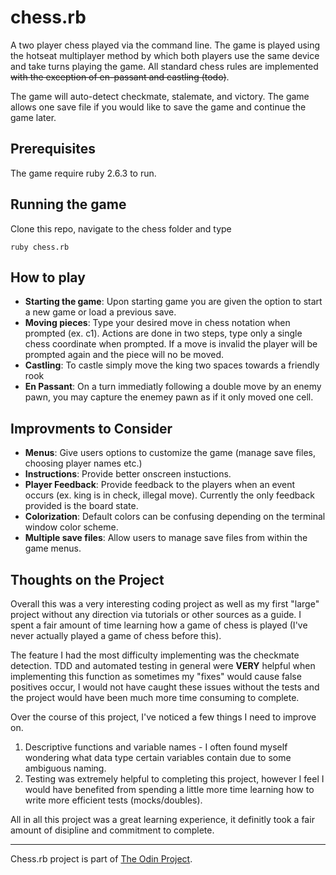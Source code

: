 # chess.rb
A two player chess played via the command line. The game is played using the hotseat multiplayer method by which both players use the same device and take turns playing the game. All standard chess rules are implemented ~~with the exception of en-passant and castling (todo)~~.

The game will auto-detect checkmate, stalemate, and victory. The game allows one save file if you would like to save the game and continue the game later.

## Prerequisites
The game require ruby 2.6.3 to run.

## Running the game
Clone this repo, navigate to the chess folder and type
```
ruby chess.rb
```

## How to play
- **Starting the game**: Upon starting game you are given the option to start a new game or load a previous save.
- **Moving pieces**: Type your desired move in chess notation when prompted (ex. c1). Actions are done in two steps, type only a single chess coordinate when prompted. If a move is invalid the player will be prompted again and the piece will no be moved.
- **Castling**: To castle simply move the king two spaces towards a friendly rook
- **En Passant**: On a turn immediatly following a double move by an enemy pawn, you may capture the enemey pawn as if it only moved one cell.

## Improvments to Consider
- **Menus**: Give users options to customize the game (manage save files, choosing player names etc.)
- **Instructions**: Provide better onscreen instuctions.
- **Player Feedback**: Provide feedback to the players when an event occurs (ex. king is in check, illegal move). Currently the only feedback provided is the board state.
- **Colorization**: Default colors can be confusing depending on the terminal window color scheme.
- **Multiple save files**: Allow users to manage save files from within the game menus.

## Thoughts on the Project
Overall this was a very interesting coding project as well as my first "large" project without any direction via tutorials or other sources as a guide. I spent a fair amount of time learning how a game of chess is played (I've never actually played a game of chess before this).

The feature I had the most difficulty implementing was the checkmate detection. TDD and automated testing in general were **VERY** helpful when implementing this function as sometimes my "fixes" would cause false positives occur, I would not have caught these issues without the tests and the project would have been much more time consuming to complete.

Over the course of this project, I've noticed a few things I need to improve on.
1. Descriptive functions and variable names - I often found myself wondering what data type certain variables contain due to some ambiguous naming.
2. Testing was extremely helpful to completing this project, however I feel I would have benefited from spending a little more time learning how to write more efficient tests (mocks/doubles).

All in all this project was a great learning experience, it definitly took a fair amount of disipline and commitment to complete.

---
Chess.rb project is part of [The Odin Project](https://www.theodinproject.com/courses/ruby-programming/lessons/ruby-final-project).
